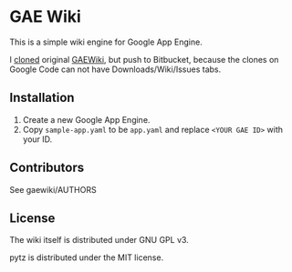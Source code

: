 GAE Wiki
========

This is a simple wiki engine for Google App Engine.

I [cloned][clone] original [GAEWiki][], but push to Bitbucket, because the clones on Google Code can not have Downloads/Wiki/Issues tabs.

[clone]: http://code.google.com/r/livibetter-yjlwiki/
[GAEWiki]: http://code.google.com/p/gaewiki/

Installation
------------

1. Create a new Google App Engine.
2. Copy `sample-app.yaml` to be `app.yaml` and replace `<YOUR GAE ID>` with your ID.


Contributors
------------

See gaewiki/AUTHORS


License
-------

The wiki itself is distributed under GNU GPL v3.

pytz is distributed under the MIT license.
